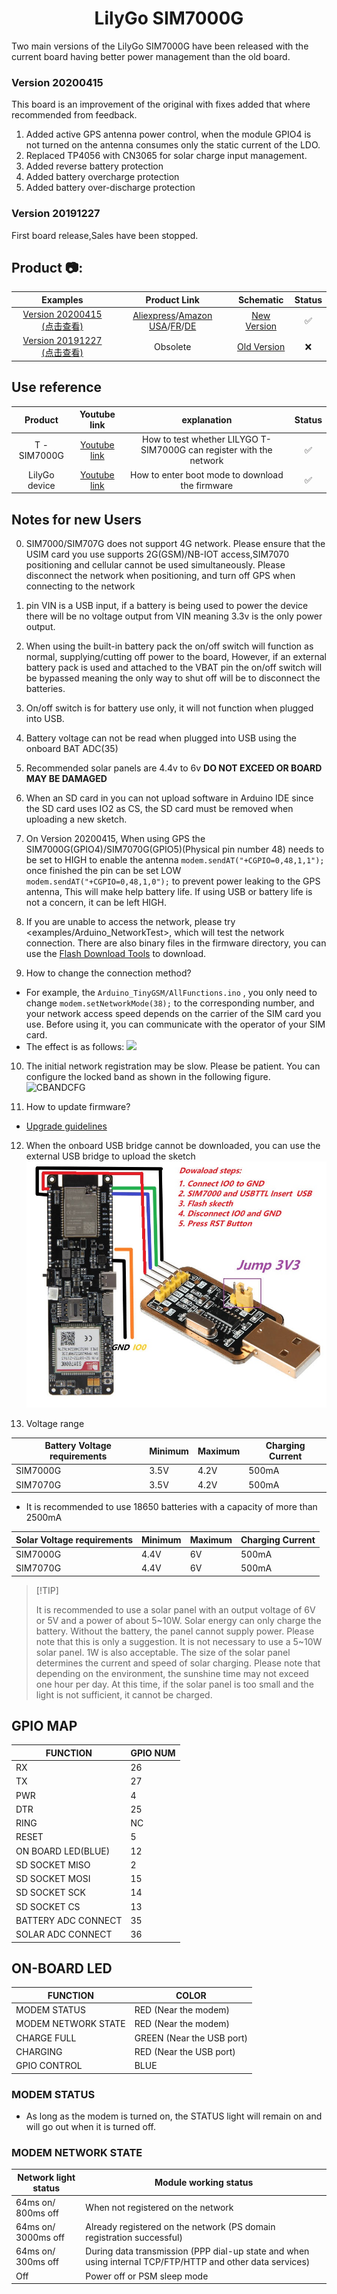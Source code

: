 <h1 align = "center">LilyGo SIM7000G</h1>

Two main versions of the LilyGo SIM7000G have been released with the current board having better power management than the old board.
### Version 20200415

   This board is an improvement of the original with fixes added that where recommended from feedback.
1. Added active GPS antenna power control, when the module GPIO4 is not turned on the antenna consumes only the static current of the LDO.
2. Replaced TP4056 with CN3065 for solar charge input management.
3. Added reverse battery protection
4. Added battery overcharge protection
5. Added battery over-discharge protection

 ### Version 20191227

   First board release,Sales have been stopped.

<h2 align = "left">Product 📷:</h2>

|                                Examples                                 |                                                                                                                       Product  Link                                                                                                                        |                    Schematic                     | Status |
| :---------------------------------------------------------------------: | :--------------------------------------------------------------------------------------------------------------------------------------------------------------------------------------------------------------------------------------------------------: | :----------------------------------------------: | :----: |
| [Version 20200415 (点击查看)](./Historical/SIM7000G_20200415/README.MD) | [Aliexpress](https://www.aliexpress.com/item/4000542688096.html)/[Amazon USA](https://www.amazon.com/dp/B099RQ7BSR?ref=myi_title_dp)/[FR](https://www.amazon.fr/dp/B099RQ7BSR?ref=myi_title_dp)/[DE](https://www.amazon.de/dp/B099RQ7BSR?ref=myi_title_dp) | [New Version](./schematic/SIM7000G_20200415.pdf) |   ✅    |
| [Version 20191227 (点击查看)](./Historical/SIM7000G_20191227/README.MD) |                                                                                                                          Obsolete                                                                                                                          | [Old Version](./schematic/SIM7000G_20191227.pdf) |   ❌    |

## Use reference

|   Product   |                             Youtube  link                             |                  explanation                    | Status | 
| :---------: | :-------------------------------------------------------------------: |:-----------------------------------------------:| :----: |
| T -SIM7000G | [Youtube link](https://www.youtube.com/watch?v=XlEUWIxdaNU) |    How to test whether LILYGO T-SIM7000G can register with the network     |   ✅    |
| LilyGo device | [Youtube link](https://www.youtube.com/watch?v=f3BybP3L7ls) |    How to enter boot mode to download the firmware     |   ✅    |

## Notes for new Users

0. SIM7000/SIM707G does not support 4G network. Please ensure that the USIM card you use supports 2G(GSM)/NB-IOT access,SIM7070 positioning and cellular cannot be used simultaneously. Please disconnect the network when positioning, and turn off GPS when connecting to the network

1. pin VIN is a USB input, if a battery is being used to power the device there will be no voltage output from VIN meaning 3.3v is the only power output.

2. When using the built-in battery pack the on/off switch will function as normal, supplying/cutting off power to the board, However, if an external battery pack is used and attached to the VBAT pin the on/off switch will be bypassed meaning the only way to shut off will be to disconnect the batteries.

3. On/off switch is for battery use only, it will not function when plugged into USB.

4. Battery voltage can not be read when plugged into USB using the onboard BAT ADC(35)

5. Recommended solar panels are 4.4v to 6v **DO NOT EXCEED OR BOARD MAY BE DAMAGED**

6. When an SD card in you can not upload software in Arduino IDE since the SD card uses IO2 as CS, the SD card must be removed when uploading a new sketch.

7. On Version 20200415, When using GPS the SIM7000G(GPIO4)/SIM7070G(GPIO5)(Physical pin number 48) needs to be set to HIGH to enable the antenna `modem.sendAT("+CGPIO=0,48,1,1");` once finished the pin can be set LOW `modem.sendAT("+CGPIO=0,48,1,0");` to prevent power leaking to the GPS antenna, This will make help battery life. If using USB or battery life is not a concern, it can be left HIGH.

8. If you are unable to access the network, please try <examples/Arduino_NetworkTest>, which will test the network connection. There are also binary files in the firmware directory, you can use the [Flash Download Tools](https://www.espressif.com/sites/default/files/tools/flash_download_tool_v3.8.5.zip) to download.

9.  How to change the connection method?
   - For example, the `Arduino_TinyGSM/AllFunctions.ino`  , you only need to change `modem.setNetworkMode(38);` to the corresponding number, and your network access speed depends on the carrier of the SIM card you use. Before using it, you can communicate with the operator of your SIM card.
   - The effect is as follows:
   ![](image/LTE.png)

10. The initial network registration may be slow. Please be patient. You can configure the locked band as shown in the following figure.
   ![CBANDCFG](image/CBANDCFG.png)

11. How to update firmware?
   - [Upgrade guidelines ](docs/How%20to%20update%20firmware.md)

12. When the onboard USB bridge cannot be downloaded, you can use the external USB bridge to upload the sketch
   ![](./Historical/Image/externalDownloader.jpg)

13. Voltage range

| Battery Voltage requirements | Minimum | Maximum | Charging Current |
| ---------------------------- | ------- | ------- | ---------------- |
| SIM7000G                     | 3.5V    | 4.2V    | 500mA            |
| SIM7070G                     | 3.5V    | 4.2V    | 500mA            |

* It is recommended to use 18650 batteries with a capacity of more than 2500mA

| Solar Voltage requirements | Minimum | Maximum | Charging Current |
| -------------------------- | ------- | ------- | ---------------- |
| SIM7000G                   | 4.4V    | 6V      | 500mA            |
| SIM7070G                   | 4.4V    | 6V      | 500mA            |

> \[!TIP]
>
> It is recommended to use a solar panel with an output voltage of 6V or 5V and a power of about 5~10W. Solar energy can only charge the battery. Without the battery, the panel cannot supply power.
> Please note that this is only a suggestion. It is not necessary to use a 5~10W solar panel. 1W is also acceptable.
> The size of the solar panel determines the current and speed of solar charging. Please note that depending on the environment,
> the sunshine time may not exceed one hour per day. At this time, if the solar panel is too small and the light is not sufficient, it cannot be charged.


## GPIO MAP

| FUNCTION            | GPIO NUM |
| ------------------- | -------- |
| RX                  | 26       |
| TX                  | 27       |
| PWR                 | 4        |
| DTR                 | 25       |
| RING                | NC       |
| RESET               | 5        |
| ON BOARD LED(BLUE)  | 12       |
| SD SOCKET MISO      | 2        |
| SD SOCKET MOSI      | 15       |
| SD SOCKET SCK       | 14       |
| SD SOCKET CS        | 13       |
| BATTERY ADC CONNECT | 35       |
| SOLAR   ADC CONNECT | 36       |

## ON-BOARD LED

| FUNCTION            | COLOR                     |
| ------------------- | ------------------------- |
| MODEM STATUS        | RED   (Near the modem)    |
| MODEM NETWORK STATE | RED   (Near the modem)    |
| CHARGE FULL         | GREEN (Near the USB port) |
| CHARGING            | RED   (Near the USB port) |
| GPIO CONTROL        | BLUE                      |

### **MODEM STATUS**

- As long as the modem is turned on, the STATUS light will remain on and will go out when it is turned off.

### **MODEM NETWORK STATE**

| Network light status | Module working status                                                                                     |
| -------------------- | --------------------------------------------------------------------------------------------------------- |
| 64ms on/ 800ms off   | When not registered on the network                                                                        |
| 64ms on/ 3000ms off  | Already registered on the network (PS domain registration successful)                                     |
| 64ms on/ 300ms off   | During data transmission (PPP dial-up state and when using internal TCP/FTP/HTTP and other data services) |
| Off                  | Power off or PSM sleep mode                                                                               |
